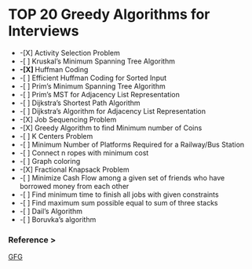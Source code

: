 
<h1>TOP 20 Greedy Algorithms for Interviews</h1>
<ul>
    <li>-[X] Activity Selection Problem</li>
    <li>-[ ] Kruskal’s Minimum Spanning Tree Algorithm</li>
    <li><b>-[X] </b>Huffman Coding</li>
    <li>-[ ] Efficient Huffman Coding for Sorted Input</li>
    <li>-[ ] Prim’s Minimum Spanning Tree Algorithm</li>
    <li>-[ ] Prim’s MST for Adjacency List Representation</li>
    <li>-[ ] Dijkstra’s Shortest Path Algorithm</li>
    <li>-[ ] Dijkstra’s Algorithm for Adjacency List Representation</li>
    <li>-[X] Job Sequencing Problem</li>
    <li>-[X] Greedy Algorithm to find Minimum number of Coins</li>
    <li>-[ ] K Centers Problem</li>
    <li>-[ ] Minimum Number of Platforms Required for a Railway/Bus Station</li>
    <li>-[ ] Connect n ropes with minimum cost</li>
    <li>-[ ] Graph coloring</li>
    <li>-[X] Fractional Knapsack Problem</li>
    <li>-[ ] Minimize Cash Flow among a given set of friends who have borrowed money from each other</li>
    <li>-[ ] Find minimum time to finish all jobs with given constraints</li>
    <li>-[ ] Find maximum sum possible equal to sum of three stacks</li>
    <li>-[ ] Dail’s Algorithm</li>
    <li>-[ ] Boruvka’s algorithm</li>
</ul>
<h3>Reference ></h3>
<a href="https://www.geeksforgeeks.org/top-20-greedy-algorithms-interview-questions/">GFG</a>